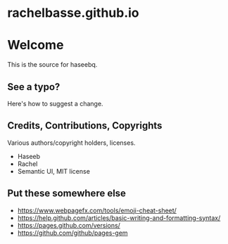 # rachelbasse.github.io

# Welcome

This is the source for haseebq.

## See a typo?

Here's how to suggest a change.

## Credits, Contributions, Copyrights
Various authors/copyright holders, licenses.

- Haseeb
- Rachel
- Semantic UI, MIT license

## Put these somewhere else
- https://www.webpagefx.com/tools/emoji-cheat-sheet/
- https://help.github.com/articles/basic-writing-and-formatting-syntax/
- https://pages.github.com/versions/
- https://github.com/github/pages-gem
